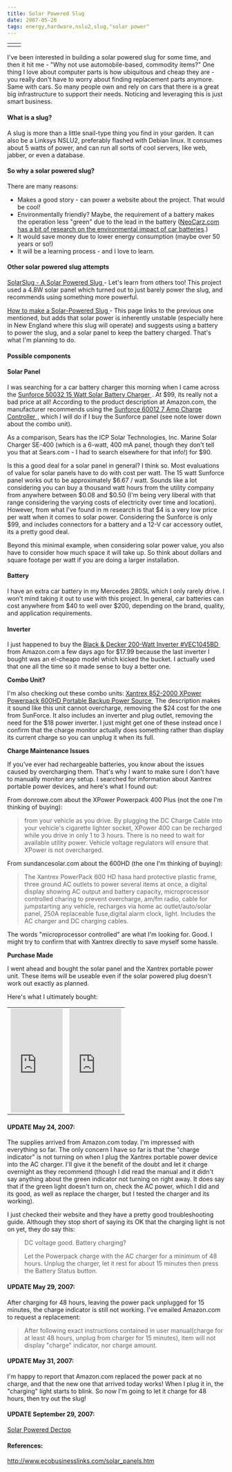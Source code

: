 ```yaml
---
title: Solar Powered Slug
date: 2007-05-20
tags: energy,hardware,nslu2,slug,"solar power"
---
```

<table cellpadding="5">
<tbody>
<tr>
<td>
</td>
<td>
</td>
</tr>
</tbody>
</table>

I've been interested in building a solar powered slug for some time, and then it hit me - "Why not use automobile-based, commodity items?" One thing I love about computer parts is how ubiquitous and cheap they are - you really don't have to worry about finding replacement parts anymore. Same with cars. So many people own and rely on cars that there is a great big infrastructure to support their needs. Noticing and leveraging this is just smart business.

#### What is a slug?

A slug is more than a little snail-type thing you find in your garden. It can also be a Linksys NSLU2, preferably flashed with Debian linux. It consumes about 5 watts of power, and can run all sorts of cool servers, like web, jabber, or even a database.

#### So why a solar powered slug?

There are many reasons:

* Makes a good story - can power a website about the project. That would be cool!
* Environmentally friendly? Maybe, the requirement of a battery makes the operation less "green" due to the lead in the battery (<a href="http://www.neocarz.com/blog/2007/05/car-batteries/" title="Car Batteries">NeoCarz.com has a bit of research on the environmental impact of car batteries</a>.)
* It would save money due to lower energy consumption (maybe over 50 years or so!)
* It will be a learning process - and I love to learn.

#### Other solar powered slug attempts

<a href="http://chezphil.org/solarslug/">SolarSlug - A Solar Powered Slug
</a> - Let's learn from others too! This project used a 4.8W solar panel which turned out to just barely power the slug, and recommends using something more powerful.

<a href="http://www.nslu2-linux.org/wiki/HowTo/MakeASolarPoweredSlug">How to make a Solar-Powered Slug
</a> - This page links to the previous one mentioned, but adds that solar power is inherently unstable (especially here in New England where this slug will operate) and suggests using a battery to power the slug, and a solar panel to keep the battery charged. That's what I'm planning to do.

#### Possible components

#### Solar Panel

I was searching for a car battery charger this morning when I came across the
<a href="http://www.amazon.com/gp/product/B0006JO0X8?ie=UTF8&amp;tag=inforbanki-20&amp;linkCode=as2&amp;camp=1789&amp;creative=9325&amp;creativeASIN=B0006JO0X8">Sunforce 50032 15 Watt Solar Battery Charger
</a>
<img src="http://www.assoc-amazon.com/e/ir?t=inforbanki-20&amp;l=as2&amp;o=1&amp;a=B0006JO0X8" width="1" height="1" border="0" alt="" style="border:none !important; margin:0px !important;" />. At $99, its really not a bad price at all! According to the product description at Amazon.com, the manufacturer recommends using the
<a href="http://www.amazon.com/gp/product/B0006JO0XI?ie=UTF8&amp;tag=inforbanki-20&amp;linkCode=as2&amp;camp=1789&amp;creative=9325&amp;creativeASIN=B0006JO0XI">Sunforce 60012 7 Amp Charge Controller
</a>
<img src="http://www.assoc-amazon.com/e/ir?t=inforbanki-20&amp;l=as2&amp;o=1&amp;a=B0006JO0XI" width="1" height="1" border="0" alt="" style="border:none !important; margin:0px !important;" />, which I will do if I buy the Sunforce panel (see note lower down about the combo unit).

As a comparison, Sears has the ICP Solar Technologies, Inc. Marine Solar Charger SE-400 (which is a 6-watt, 400 mA panel, though they don't tell you that at Sears.com - I had to search elsewhere for that info!) for $90.

Is this a good deal for a solar panel in general? I think so. Most evaluations of value for solar panels have to do with cost per watt. The 15 watt Sunforce panel works out to be approximately $6.67 / watt. Sounds like a lot considering you can buy a thousand watt hours from the utility company from anywhere between $0.08 and $0.50 (I'm being very liberal with that range considering the varying costs of electricity over time and location). However, from what I've found in m research is that $4 is a very low price per watt when it comes to solar power. Considering the Sunforce is only $99, and includes connectors for a battery and a 12-V car accessory outlet, its a pretty good deal.

Beyond this minimal example, when considering solar power value, you also have to consider how much space it will take up. So think about dollars and square footage per watt if you are doing a larger installation.

#### Battery

I have an extra car battery in my Mercedes 280SL which I only rarely drive. I won't mind taking it out to use with this project. In general, car batteries can cost anywhere from $40 to well over $200, depending on the brand, quality, and application requirements.

#### Inverter

I just happened to buy the
<a href="http://www.amazon.com/gp/product/B000EJQIX0?ie=UTF8&amp;tag=inforbanki-20&amp;linkCode=as2&amp;camp=1789&amp;creative=9325&amp;creativeASIN=B000EJQIX0">Black &amp; Decker 200-Watt Inverter #VEC1045BD
</a>
<img src="http://www.assoc-amazon.com/e/ir?t=inforbanki-20&amp;l=as2&amp;o=1&amp;a=B000EJQIX0" width="1" height="1" border="0" alt="" style="border:none !important; margin:0px !important;" /> from Amazon.com a few days ago for $17.99 because the last inverter I bought was an el-cheapo model which kicked the bucket. I actually used that one all the time so it made sense to buy a better one.

**Combo Unit?**

I'm also checking out these combo units:
<a href="http://www.amazon.com/gp/product/B000E6LEIC?ie=UTF8&amp;tag=inforbanki-20&amp;linkCode=as2&amp;camp=1789&amp;creative=9325&amp;creativeASIN=B000E6LEIC">Xantrex 852-2000 XPower Powerpack 600HD Portable Backup Power Source
</a>
<img src="http://www.assoc-amazon.com/e/ir?t=inforbanki-20&amp;l=as2&amp;o=1&amp;a=B000E6LEIC" width="1" height="1" border="0" alt="" style="border:none !important; margin:0px !important;" /> The description makes it sound like this unit cannot overcharge, removing the $24 cost for the one from SunForce. It also includes an inverter and plug outlet, removing the need for the $18 power inverter. I just might get one of these instead once I confirm that the charge monitor actually does something rather than display its current charge so you can unplug it when its full.

**Charge Maintenance Issues**

If you've ever had rechargeable batteries, you know about the issues caused by overcharging them. That's why I want to make sure I don't have to manually monitor any setup. I searched for information about Xantrex portable power devices, and here's what I found out:

From donrowe.com about the XPower Powerpack 400 Plus (not the one I'm thinking of buying):

<blockquote>from your vehicle as you drive. By plugging the DC Charge Cable into your vehicle's cigarette lighter socket, XPower 400 can be recharged while you drive in only 1 to 3 hours. There is no need to wait for available utility power. Vehicle voltage regulators will ensure that XPower is not overcharged.
</blockquote>

From sundancesolar.com about the 600HD (the one I'm thinking of buying):

<blockquote>The Xantrex PowerPack 600 HD hasa hard protective plastic frame, three ground AC outlets to power several items at once, a digital display showing AC output and battery capacity, microprocessor controlled charing to prevent overcharge, am/fm radio, cable for jumpstarting any vehicle, recharges via home ac outlet/auto/solar panel, 250A replaceable fuse,digital alarm clock, light. Includes the AC charger and DC charging cables.
</blockquote>

The words "microprocessor controlled" are what I'm looking for. Good. I might try to confirm that with Xantrex directly to save myself some hassle.

**Purchase Made**

I went ahead and bought the solar panel and the Xantrex portable power unit. These items will be useable even if the solar powered plug doesn't work out exactly as planned.

Here's what I ultimately bought:

<table align="center">
<tbody>
<tr>
<td>
<iframe src="http://rcm.amazon.com/e/cm?t=inforbanki-20&amp;o=1&amp;p=8&amp;l=as1&amp;asins=B000E6LEIC&amp;fc1=000000&amp;IS2=1&amp;lt1=_blank&amp;lc1=0000FF&amp;bc1=000000&amp;bg1=FFFFFF&amp;f=ifr" style="width:120px;height:240px;" scrolling="no" marginwidth="0" marginheight="0" frameborder="0">
</iframe>
</td>
<td>
<iframe src="http://rcm.amazon.com/e/cm?t=inforbanki-20&amp;o=1&amp;p=8&amp;l=as1&amp;asins=B0006JO0X8&amp;fc1=000000&amp;IS2=1&amp;lt1=_blank&amp;lc1=0000FF&amp;bc1=000000&amp;bg1=FFFFFF&amp;f=ifr" style="width:120px;height:240px;" scrolling="no" marginwidth="0" marginheight="0" frameborder="0">
</iframe>
</td>
</tr>
</tbody>
</table>

#### UPDATE May 24, 2007:

The supplies arrived from Amazon.com today. I'm impressed with everything so far. The only concern I have so far is that the "charge indicator" is not turning on when I plug the Xantrex portable power device into the AC charger. I'll give it the benefit of the doubt and let it charge overnight as they recommend (though I did read the manual and it didn't say anything about the green indicator not turning on right away. It does say that if the green light doesn't turn on, check the AC power, which I did and its good, as well as replace the charger, but I tested the charger and its working).

I just checked their website and they have a pretty good troubleshooting guide. Although they stop short of saying its OK that the charging light is not on yet, they do say this:

<blockquote>
DC voltage good. Battery charging?

Let the Powerpack charge with the AC charger for a minimum of 48 hours. Unplug the charger, let it rest for about 15 minutes then press the Battery Status button.
</blockquote>

#### UPDATE May 29, 2007:

After charging for 48 hours, leaving the power pack unplugged for 15 minutes, the charge indicator is still not working. I've emailed Amazon.com to request a replacement:

<blockquote>After following exact instructions contained in user manual(charge for at least 48 hours, unplug from charger for 15 minutes), item will not display "charge" indicator, nor charge amount.
</blockquote>

#### UPDATE May 31, 2007:

I'm happy to report that Amazon.com replaced the power pack at no charge, and that the new one that arrived today works! When I plug it in, the "charging" light starts to blink. So now I'm going to let it charge for 48 hours, then try out the slug!

#### UPDATE September 29, 2007:

<a href="http://www.docunext.com/2007/08/solar-powered-dectop/">Solar Powered Dectop</a>

#### References:

<a href="http://www.ecobusinesslinks.com/solar_panels.htm" rel="nofollow">http://www.ecobusinesslinks.com/solar_panels.htm
</a>

